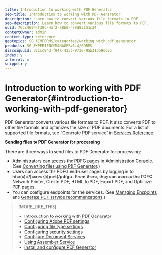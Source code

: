 ```yaml
---
title: Introduction to working with PDF Generator
seo-title: Introduction to working with PDF Generator
description: Learn how to convert various file formats to PDF.
seo-description: Learn how to convert various file formats to PDF.
uuid: 76cc4604-f38c-4af2-a8b0-479d83151c34
contentOwner: admin
content-type: reference
geptopics: SG_AEMFORMS/categories/working_with_pdf_generator
products: SG_EXPERIENCEMANAGER/6.4/FORMS
discoiquuid: 331cc943-f94a-425b-9736-95b31359d65b
index: y
internal: n
snippet: y
---
```


# Introduction to working with PDF Generator{#introduction-to-working-with-pdf-generator}

PDF Generator converts various file formats to PDF. It also converts PDF to other file formats and optimizes the size of PDF documents. For a list of supported file formats, see “Generate PDF service” in [Services Reference](http://www.adobe.com/go/learn_aemforms_services_63).

**Sending files to PDF Generator for processing**

There are three ways to send files to PDF Generator for processing:

* Administrators can access the PDFG pages in Administration Console. (See [Converting files using PDF Generator](../../../forms/using/admin-help/converting-files-using-pdf-generator.md).)
* Users can access the PDFG end-user pages by logging in to http(s)://[server]:[port]/pdfgui. From there, they can access the PDFG Network Printer, Create PDF, HTML to PDF, Export PDF, and Optimize PDF pages.
* You can configure endpoints for the services. (See [Managing Endpoints](/forms/using/admin-help/topics/managing-endpoints) and [Generate PDF service recommendations](../../../forms/using/admin-help/configuring-watched-folder-endpoints.md#generate-pdf-service-recommendations).) [](../../../forms/using/admin-help/overview-5.md#main-pars-header)

>[!MORE_LIKE_THIS]
>
>* [Introduction to working with PDF Generator](../../../forms/using/admin-help/overview-5.md)
>* [Configuring Adobe PDF settings](../../../forms/using/admin-help/configuring-pdf-settings.md)
>* [Configuring file type settings](../../../forms/using/admin-help/configuring-file-type-settings.md)
>* [Configuring security settings](../../../forms/using/admin-help/configuring-security-settings.md)
>* [Configure Document Services](/forms/using/configuring-document-services)
>* [Using Assembler Service](../../../forms/using/assembler-service.md)
>* [Install and configure PDF Generator](/forms/using/install-configure-pdf-generator)
